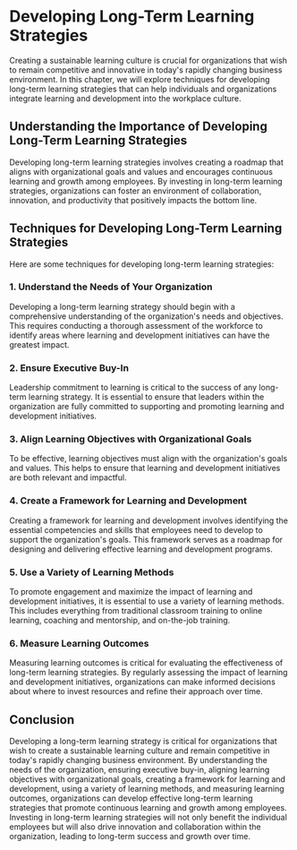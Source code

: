 # Developing Long-Term Learning Strategies

Creating a sustainable learning culture is crucial for organizations that wish to remain competitive and innovative in today's rapidly changing business environment. In this chapter, we will explore techniques for developing long-term learning strategies that can help individuals and organizations integrate learning and development into the workplace culture.

## Understanding the Importance of Developing Long-Term Learning Strategies

Developing long-term learning strategies involves creating a roadmap that aligns with organizational goals and values and encourages continuous learning and growth among employees. By investing in long-term learning strategies, organizations can foster an environment of collaboration, innovation, and productivity that positively impacts the bottom line.

## Techniques for Developing Long-Term Learning Strategies

Here are some techniques for developing long-term learning strategies:

### 1\. Understand the Needs of Your Organization

Developing a long-term learning strategy should begin with a comprehensive understanding of the organization's needs and objectives. This requires conducting a thorough assessment of the workforce to identify areas where learning and development initiatives can have the greatest impact.

### 2\. Ensure Executive Buy-In

Leadership commitment to learning is critical to the success of any long-term learning strategy. It is essential to ensure that leaders within the organization are fully committed to supporting and promoting learning and development initiatives.

### 3\. Align Learning Objectives with Organizational Goals

To be effective, learning objectives must align with the organization's goals and values. This helps to ensure that learning and development initiatives are both relevant and impactful.

### 4\. Create a Framework for Learning and Development

Creating a framework for learning and development involves identifying the essential competencies and skills that employees need to develop to support the organization's goals. This framework serves as a roadmap for designing and delivering effective learning and development programs.

### 5\. Use a Variety of Learning Methods

To promote engagement and maximize the impact of learning and development initiatives, it is essential to use a variety of learning methods. This includes everything from traditional classroom training to online learning, coaching and mentorship, and on-the-job training.

### 6\. Measure Learning Outcomes

Measuring learning outcomes is critical for evaluating the effectiveness of long-term learning strategies. By regularly assessing the impact of learning and development initiatives, organizations can make informed decisions about where to invest resources and refine their approach over time.

## Conclusion

Developing a long-term learning strategy is critical for organizations that wish to create a sustainable learning culture and remain competitive in today's rapidly changing business environment. By understanding the needs of the organization, ensuring executive buy-in, aligning learning objectives with organizational goals, creating a framework for learning and development, using a variety of learning methods, and measuring learning outcomes, organizations can develop effective long-term learning strategies that promote continuous learning and growth among employees. Investing in long-term learning strategies will not only benefit the individual employees but will also drive innovation and collaboration within the organization, leading to long-term success and growth over time.
